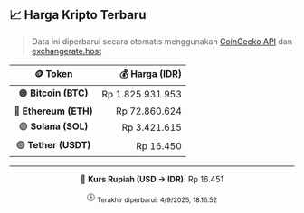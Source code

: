 

<!-- HARGA_KRIPTO -->
## 📈 Harga Kripto Terbaru

> Data ini diperbarui secara otomatis menggunakan [CoinGecko API](https://www.coingecko.com/) dan [exchangerate.host](https://exchangerate.host/)

<div align="center">

| 🪙 Token | 💰 Harga (IDR) |
|:------:|---------------:|
| 🟠 **Bitcoin (BTC)**   | Rp 1.825.931.953 |
| 🔵 **Ethereum (ETH)**  | Rp 72.860.624 |
| 🟣 **Solana (SOL)**    | Rp 3.421.615 |
| 🟢 **Tether (USDT)**   | Rp 16.450 |

---

💱 **Kurs Rupiah (USD → IDR)**: Rp 16.451

🕒 <sub>Terakhir diperbarui: 4/9/2025, 18.16.52</sub>

</div>
<!-- /HARGA_KRIPTO -->